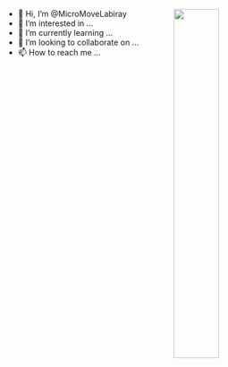 <img
align="right"
style="pointer-events:none;"
src="images/MicroMoveLab.jpg" width=40%
/>
- 👋 Hi, I’m @MicroMoveLabiray
- 👀 I’m interested in ...
- 🌱 I’m currently learning ...
- 💞️ I’m looking to collaborate on ...
- 📫 How to reach me ...

<!---
MicroMoveLabiray/MicroMoveLabiray is a ✨ special ✨ repository because its `README.md` (this file) appears on your GitHub profile.
You can click the Preview link to take a look at your changes.
--->
